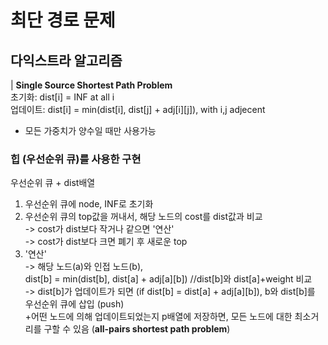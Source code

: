 # 최단 경로 문제

## 다익스트라 알고리즘
| **Single Source Shortest Path Problem**  
초기화: dist[i] = INF at all i  
업데이트: dist[i] = min(dist[i], dist[j] + adj[i][j]), with i,j adjecent  
  
- 모든 가중치가 양수일 때만 사용가능  

### 힙 (우선순위 큐)를 사용한 구현
우선순위 큐 + dist배열  
1. 우선순위 큐에 node, INF로 초기화  
2. 우선순위 큐의 top값을 꺼내서, 해당 노드의 cost를 dist값과 비교  
-> cost가 dist보다 작거나 같으면 '연산'  
-> cost가 dist보다 크면 폐기 후 새로운 top  
3. '연산'  
-> 해당 노드(a)와 인접 노드(b),  
dist[b] = min(dist[b], dist[a] + adj[a][b]) //dist[b]와 dist[a]+weight 비교  
-> dist[b]가 업데이트가 되면 (if dist[b] = dist[a] + adj[a][b]), b와 dist[b]를 우선순위 큐에 삽입 (push)  
+어떤 노드에 의해 업데이트되었는지 p배열에 저장하면, 모든 노드에 대한 최소거리를 구할 수 있음 (**all-pairs shortest path problem**)  